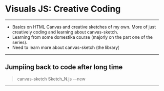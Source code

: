 # Visuals JS: Creative Coding

---

- Basics on HTML Canvas and creative sketches of my own. More of just creatively coding and learning about canvas-sketch.
- Learning from some domestika course (majorly on the part one of the series).
- Need to learn more about canvas-sketch (the library)

---

## Jumpiing back to code after long time

> canvas-sketch Sketch_N.js --new
---
